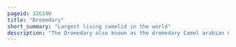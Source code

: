 ```yaml
---
pageid: 326340
title: "Dromedary"
short_summary: "Largest living camelid in the world"
description: "The Dromedary also known as the dromedary Camel arabian Camel or one-humped Camel is a large even-toed Ungulate of the Genus Camelus with one Hump on its Back."
---
```

